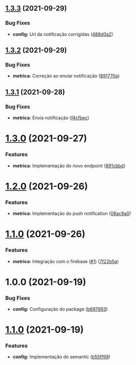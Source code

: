 ## [1.3.3](https://github.com/CelioHauck/vazou-api/compare/v1.3.2...v1.3.3) (2021-09-29)


### Bug Fixes

* **config:** Url da notificação corrigidas ([488d0a2](https://github.com/CelioHauck/vazou-api/commit/488d0a298f5793bde4e4f21fc7f299a6cb73548e))

## [1.3.2](https://github.com/CelioHauck/vazou-api/compare/v1.3.1...v1.3.2) (2021-09-29)


### Bug Fixes

* **metrica:** Correção ao enviar notificação ([891770a](https://github.com/CelioHauck/vazou-api/commit/891770afb20887c035b92e9498c5bcefea161b7a))

## [1.3.1](https://github.com/CelioHauck/vazou-api/compare/v1.3.0...v1.3.1) (2021-09-28)


### Bug Fixes

* **metrica:** Envia notificação ([f4cfbec](https://github.com/CelioHauck/vazou-api/commit/f4cfbec29bc7675098745001c455d229afc29573))

# [1.3.0](https://github.com/CelioHauck/vazou-api/compare/v1.2.0...v1.3.0) (2021-09-27)


### Features

* **metrica:** Implementação do novo endpoint ([891cbbd](https://github.com/CelioHauck/vazou-api/commit/891cbbdc94d1ab8fd2a763cd6af3e1abf1914355))

# [1.2.0](https://github.com/CelioHauck/vazou-api/compare/v1.1.0...v1.2.0) (2021-09-26)


### Features

* **metrica:** Implementação do push notification ([08ac9a0](https://github.com/CelioHauck/vazou-api/commit/08ac9a0e0fdfa82a06aba62f5cc6b720a56b5dc3))

# [1.1.0](https://github.com/CelioHauck/vazou-api/compare/v1.0.0...v1.1.0) (2021-09-26)


### Features

* **metrica:** Integração com o firebase ([#1](https://github.com/CelioHauck/vazou-api/issues/1)) ([7f22b5a](https://github.com/CelioHauck/vazou-api/commit/7f22b5aa7fd42e774ac70c5ebb3daf10ddbfea4a))

# 1.0.0 (2021-09-19)


### Bug Fixes

* **config:** Configuração do package ([b697993](https://github.com/CelioHauck/vazou-api/commit/b6979936a425328c24d38bcdb0e209da327b7a79))

# [1.1.0](https://github.com/CelioHauck/node-example/compare/v1.0.0...v1.1.0) (2021-09-19)


### Features

* **config:** Implementação do semantic ([b55ff99](https://github.com/CelioHauck/node-example/commit/b55ff9976220f5f6ee3058e34b6107c7340b9365))
